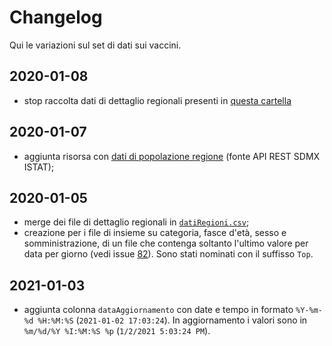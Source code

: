 # Changelog

Qui le variazioni sul set di dati sui vaccini.

## 2020-01-08

- stop raccolta dati di dettaglio regionali presenti in [questa cartella](processing/datiRegioni/)
## 2020-01-07

- aggiunta risorsa con [dati di popolazione regione](risorse/popolazioneRegioni.csv) (fonte API REST SDMX ISTAT);
## 2020-01-05

- merge dei file di dettaglio regionali in [`datiRegioni.csv`](processing/datiRegioni.csv);
- creazione per i file di insieme su categoria, fasce d'età, sesso e somministrazione, di un file che contenga soltanto l'ultimo valore per data per giorno (vedi issue [82](https://github.com/ondata/covid19italia/issues/82)). Sono stati nominati con il suffisso `Top`.

## 2021-01-03

- aggiunta colonna `dataAggiornamento` con date e tempo in formato `%Y-%m-%d %H:%M:%S` (`2021-01-02 17:03:24`). In aggiornamento i valori sono in `%m/%d/%Y %I:%M:%S %p` (`1/2/2021 5:03:24 PM`).
